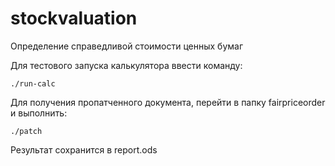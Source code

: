 # stockvaluation
 Определение справедливой стоимости ценных бумаг 

Для тестового запуска калькулятора ввести команду:

```
./run-calc
```

 Для получения пропатченного документа, перейти в папку fairpriceorder и выполнить:

 ```
./patch
 ```

 Результат сохранится в report.ods